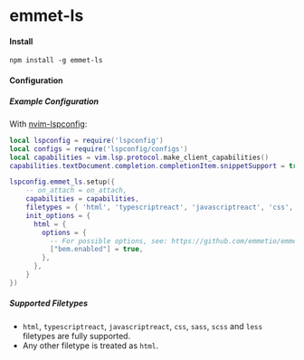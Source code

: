 # emmet-ls

#### Install
```
npm install -g emmet-ls
```

#### Configuration 

##### Example Configuration

With [nvim-lspconfig](https://github.com/neovim/nvim-lspconfig):

```lua
local lspconfig = require('lspconfig')
local configs = require('lspconfig/configs')
local capabilities = vim.lsp.protocol.make_client_capabilities()
capabilities.textDocument.completion.completionItem.snippetSupport = true

lspconfig.emmet_ls.setup({
    -- on_attach = on_attach,
    capabilities = capabilities,
    filetypes = { 'html', 'typescriptreact', 'javascriptreact', 'css', 'sass', 'scss', 'less' },
    init_options = {
      html = {
        options = {
          -- For possible options, see: https://github.com/emmetio/emmet/blob/master/src/config.ts#L79-L267
          ["bem.enabled"] = true,
        },
      },
    }
})
```

##### Supported Filetypes

- `html`, `typescriptreact`, `javascriptreact`, `css`, `sass`, `scss` and `less` filetypes are fully supported.
- Any other filetype is treated as `html`.
